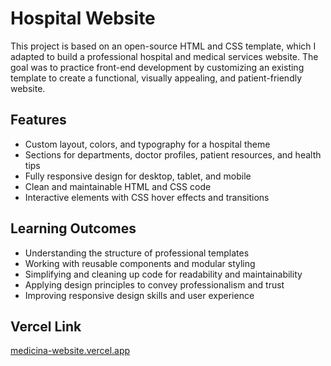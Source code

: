 # Hospital Website

This project is based on an open-source HTML and CSS template, which I adapted to build a professional hospital and medical services website. The goal was to practice front-end development by customizing an existing template to create a functional, visually appealing, and patient-friendly website.

## Features

- Custom layout, colors, and typography for a hospital theme
- Sections for departments, doctor profiles, patient resources, and health tips
- Fully responsive design for desktop, tablet, and mobile
- Clean and maintainable HTML and CSS code
- Interactive elements with CSS hover effects and transitions

## Learning Outcomes

- Understanding the structure of professional templates
- Working with reusable components and modular styling
- Simplifying and cleaning up code for readability and maintainability
- Applying design principles to convey professionalism and trust
- Improving responsive design skills and user experience

## Vercel Link
[medicina-website.vercel.app](medicina-website.vercel.app)